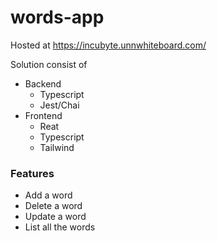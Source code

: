 # words-app

Hosted at https://incubyte.unnwhiteboard.com/

Solution consist of 

- Backend
    - Typescript
    - Jest/Chai
- Frontend
    - Reat
    - Typescript
    - Tailwind

### Features
- Add a word
- Delete a word
- Update a word
- List all the words